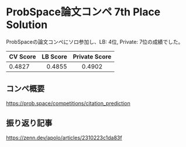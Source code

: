 # ProbSpace論文コンペ 7th Place Solution
ProbSpaceの論文コンペにソロ参加し、LB: 4位, Private: 7位の成績でした。

| CV Score | LB Score | Private Score |
|:-----------|------------:|:------------:|
| 0.4827     | 0.4855      | 0.4902       |

## コンペ概要
https://prob.space/competitions/citation_prediction

## 振り返り記事
https://zenn.dev/apolo/articles/2310223c1da83f